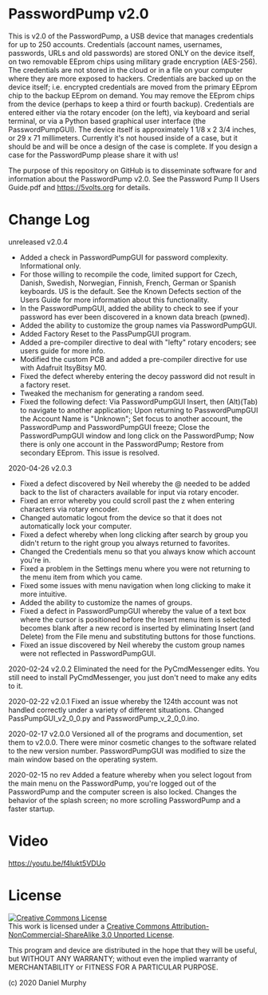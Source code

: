 # PasswordPump v2.0

This is v2.0 of the PasswordPump, a USB device that manages credentials for up to 250 accounts.  Credentials (account names, usernames, passwords, URLs and old passwords) are stored ONLY on the device itself, on two removable EEprom chips using military grade encryption (AES-256).  The credentials are not stored in the cloud or in a file on your computer where they are more exposed to hackers.  Credentials are backed up on the device itself; i.e. encrypted credentials are moved from the primary EEprom chip to the backup EEprom on demand.  You may remove the EEprom chips from the device (perhaps to keep a third or fourth backup).  Credentials are entered either via the rotary encoder (on the left), via keyboard and serial terminal, or via a Python based graphical user interface (the PasswordPumpGUI).   The device itself is approximately 1 1/8 x 2 3/4 inches, or 29 x 71 millimeters.  Currently it's not housed inside of a case, but it should be and will be once a design of the case is complete.  If you design a case for the PasswordPump please share it with us!

The purpose of this repository on GitHub is to disseminate software for and information about the PasswordPump v2.0.  See the Password Pump II Users Guide.pdf and https://5volts.org for details.  

# Change Log
unreleased v2.0.4 
  * Added a check in PasswordPumpGUI for password complexity.  Informational only.
  * For those willing to recompile the code, limited support for Czech, Danish, Swedish, Norwegian, Finnish, French, German or Spanish keyboards.  US is the default.  See the Known Defects section of the Users Guide for more information about this functionality.
  * In the PasswordPumpGUI, added the ability to check to see if your password has ever been discovered in a known data breach (pwned).
  * Added the ability to customize the group names via PasswordPumpGUI.  
  * Added Factory Reset to the PassPumpGUI program. 
  * Added a pre-compiler directive to deal with "lefty" rotary encoders; see users guide for more info.  
  * Modified the custom PCB and added a pre-compiler directive for use with Adafruit ItsyBitsy M0. 
  * Fixed the defect whereby entering the decoy password did not result in a factory reset. 
  * Tweaked the mechanism for generating a random seed.  
  * Fixed the following defect: Via PasswordPumpGUI Insert, then (Alt)(Tab) to navigate to another application;  Upon returning to PasswordPumpGUI the Account Name is "Unknown";  Set focus to another account, the PasswordPump and PasswordPumpGUI freeze;  Close the PasswordPumpGUI window and long click on the PasswordPump;  Now there is only one account in the PasswordPump; Restore from secondary EEprom.  This issue is resolved.

2020-04-26 v2.0.3 
  * Fixed a defect discovered by Neil whereby the @ needed to be added back to the list of characters available for input via rotary encoder.  
  * Fixed an error whereby you could scroll past the z when entering characters via rotary encoder.  
  * Changed automatic logout from the device so that it does not automatically lock your computer. 
  * Fixed a defect whereby when long clicking after search by group you didn't return to the right group you always returned to favorites.  
  * Changed the Credentials menu so that you always know which account you're in.  
  * Fixed a problem in the Settings menu where you were not returning to the menu item from which you came.  
  * Fixed some issues with menu navigation when long clicking to make it more intuitive.  
  * Added the ability to customize the names of groups.  
  * Fixed a defect in PasswordPumpGUI whereby the value of a text box where the cursor is positioned before the Insert menu item is selected becomes blank after a new record is inserted by eliminating Insert (and Delete) from the File menu and substituting buttons for those functions. 
  * Fixed an issue discovered by Neil whereby the custom group names were not reflected in PasswordPumpGUI.

2020-02-24 v2.0.2 Eliminated the need for the PyCmdMessenger edits.  You still need to install PyCmdMessenger, you just don't need to make any edits to it.

2020-02-22 v2.0.1 Fixed an issue whereby the 124th account was not handled correctly under a variety of different situations.  Changed PassPumpGUI_v2_0_0.py and PasswordPump_v_2_0_0.ino.

2020-02-17 v2.0.0  Versioned all of the programs and documention, set them to v2.0.0.  There were minor cosmetic changes to the software related to the new version number.  PasswordPumpGUI was modified to size the main window based on the operating system.

2020-02-15 no rev  Added a feature whereby when you select logout from the main menu on the PasswordPump, you're logged out of the PasswordPump and the computer screen is also locked.  Changes the behavior of the splash screen; no more scrolling PasswordPump and a faster startup.

# Video

https://youtu.be/f4Iukt5VDUo

# License

<a rel="license" href="http://creativecommons.org/licenses/by-nc-sa/3.0/"><img alt="Creative Commons License" style="border-width:0" src="https://i.creativecommons.org/l/by-nc-sa/3.0/88x31.png" /></a><br />This work is licensed under a <a rel="license" href="http://creativecommons.org/licenses/by-nc-sa/3.0/">Creative Commons Attribution-NonCommercial-ShareAlike 3.0 Unported License</a>.

This program and device are distributed in the hope that they will be 
useful, but WITHOUT ANY WARRANTY; without even the implied warranty 
of MERCHANTABILITY or FITNESS FOR A PARTICULAR PURPOSE.

(c) 2020 Daniel Murphy
